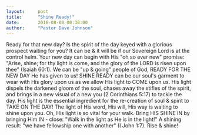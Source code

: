 ```yaml
---
layout:     post
title:      "Shine Ready!"
date:       2016-08-08 00:30:00
author:     "Pastor Dave Johnson"
---
```


Ready for that new day? Is the spirit of the day keyed with a glorious prospect waiting for you?  It can be & it will be if our Sovereign Lord is at the control helm.  Your new day can begin with His "oh so ever new" promise: "Arise, shine; for thy light is come, and the glory of the LORD is risen upon thee" (Isaiah 60:1).  We can be "up & going"  people of God, READY FOR THE NEW DAY He has given to us!  SHINE READY can be our soul's garment to wear with His glory upon us as we allow His light to COME upon us.  His light dispels the darkened gloom of the soul, chases away the stifles of the spirit, and brings in a new visual of a new you (2 Corinthians 5:17)  to tackle the day.  His light is the essential ingredient for the re-creation of soul & spirit to TAKE ON THE DAY!  The light of His word, His will, His way is waiting to shine upon you. Oh, His light is so vital for your walk.  Bring HIS SHINE IN  by bringing Him IN - close: "Walk in the light as He is in the light!" A shining result: "we have fellowship one with another" (I John 1:7). Rise & shine!
